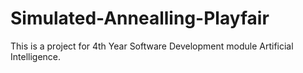 # Simulated-Annealling-Playfair
This is a project for 4th Year Software Development module Artificial Intelligence.
